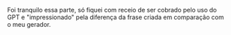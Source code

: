 Foi tranquilo essa parte, só fiquei com receio de ser cobrado pelo uso do GPT e "impressionado" pela diferença da frase criada em comparação com o meu gerador. 